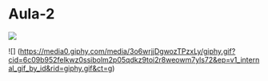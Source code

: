 # Aula-2

![](https://media4.giphy.com/media/l2YWrgvLEA93EHZgA/giphy.gif?cid=6c09b9528bxhcexxkiyekl2a3o36bjy801iax3kbxpj7odxc&ep=v1_internal_gif_by_id&rid=giphy.gif&ct=g)

![]
(https://media0.giphy.com/media/3o6wrjjDgwozTPzxLy/giphy.gif?cid=6c09b952felkwz0ssibolm2p05qdkz9toi2r8weowm7yls72&ep=v1_internal_gif_by_id&rid=giphy.gif&ct=g)
